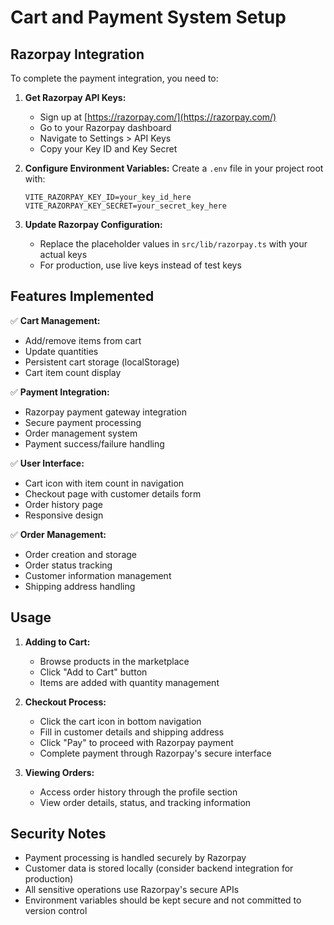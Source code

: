 # Cart and Payment System Setup

## Razorpay Integration

To complete the payment integration, you need to:

1. **Get Razorpay API Keys:**
   - Sign up at [https://razorpay.com/](https://razorpay.com/)
   - Go to your Razorpay dashboard
   - Navigate to Settings > API Keys
   - Copy your Key ID and Key Secret

2. **Configure Environment Variables:**
   Create a `.env` file in your project root with:
   ```
   VITE_RAZORPAY_KEY_ID=your_key_id_here
   VITE_RAZORPAY_KEY_SECRET=your_secret_key_here
   ```

3. **Update Razorpay Configuration:**
   - Replace the placeholder values in `src/lib/razorpay.ts` with your actual keys
   - For production, use live keys instead of test keys

## Features Implemented

✅ **Cart Management:**
- Add/remove items from cart
- Update quantities
- Persistent cart storage (localStorage)
- Cart item count display

✅ **Payment Integration:**
- Razorpay payment gateway integration
- Secure payment processing
- Order management system
- Payment success/failure handling

✅ **User Interface:**
- Cart icon with item count in navigation
- Checkout page with customer details form
- Order history page
- Responsive design

✅ **Order Management:**
- Order creation and storage
- Order status tracking
- Customer information management
- Shipping address handling

## Usage

1. **Adding to Cart:**
   - Browse products in the marketplace
   - Click "Add to Cart" button
   - Items are added with quantity management

2. **Checkout Process:**
   - Click the cart icon in bottom navigation
   - Fill in customer details and shipping address
   - Click "Pay" to proceed with Razorpay payment
   - Complete payment through Razorpay's secure interface

3. **Viewing Orders:**
   - Access order history through the profile section
   - View order details, status, and tracking information

## Security Notes

- Payment processing is handled securely by Razorpay
- Customer data is stored locally (consider backend integration for production)
- All sensitive operations use Razorpay's secure APIs
- Environment variables should be kept secure and not committed to version control

